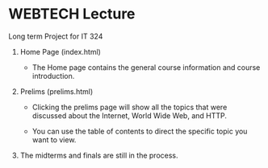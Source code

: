 # WEBTECH Lecture
Long term Project for IT 324

1. Home Page (index.html)
    - The Home page contains the general course information and course introduction.
    
2. Prelims (prelims.html)
    - Clicking the prelims page will show all the topics that were discussed about the Internet, World Wide Web, and HTTP.
    
    - You can use the table of contents to direct the specific topic you want to view.
    
3. The midterms and finals are still in the process.